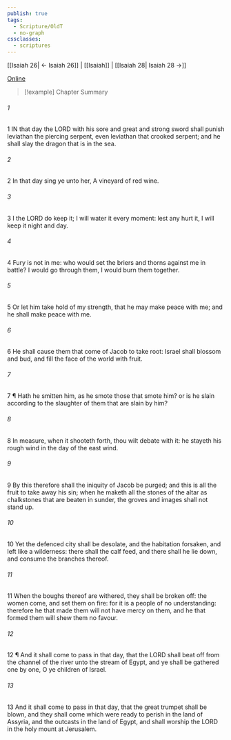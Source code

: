 ```yaml
---
publish: true
tags:
  - Scripture/OldT
  - no-graph
cssclasses:
  - scriptures
---
```

[[Isaiah 26| ← Isaiah 26]] | [[Isaiah]] | [[Isaiah 28| Isaiah 28 →]]

[Online](https://churchofjesuschrist.org/study/scriptures/ot/isa/27?lang=eng)

>[!example] Chapter Summary
>
###### 1
1 IN that day the LORD with his sore and great and strong sword shall punish leviathan the piercing serpent, even leviathan that crooked serpent; and he shall slay the dragon that is in the sea.
###### 2
2 In that day sing ye unto her, A vineyard of red wine.
###### 3
3 I the LORD do keep it; I will water it every moment: lest any hurt it, I will keep it night and day.
###### 4
4 Fury is not in me: who would set the briers and thorns against me in battle?  I would go through them, I would burn them together.
###### 5
5 Or let him take hold of my strength, that he may make peace with me; and he shall make peace with me.
###### 6
6 He shall cause them that come of Jacob to take root: Israel shall blossom and bud, and fill the face of the world with fruit.
###### 7
7 ¶ Hath he smitten him, as he smote those that smote him?  or is he slain according to the slaughter of them that are slain by him?
###### 8
8 In measure, when it shooteth forth, thou wilt debate with it: he stayeth his rough wind in the day of the east wind.
###### 9
9 By this therefore shall the iniquity of Jacob be purged; and this is all the fruit to take away his sin; when he maketh all the stones of the altar as chalkstones that are beaten in sunder, the groves and images shall not stand up.
###### 10
10 Yet the defenced city shall be desolate, and the habitation forsaken, and left like a wilderness: there shall the calf feed, and there shall he lie down, and consume the branches thereof.
###### 11
11 When the boughs thereof are withered, they shall be broken off: the women come, and set them on fire: for it is a people of no understanding: therefore he that made them will not have mercy on them, and he that formed them will shew them no favour.
###### 12
12 ¶ And it shall come to pass in that day, that the LORD shall beat off from the channel of the river unto the stream of Egypt, and ye shall be gathered one by one, O ye children of Israel.
###### 13
13 And it shall come to pass in that day, that the great trumpet shall be blown, and they shall come which were ready to perish in the land of Assyria, and the outcasts in the land of Egypt, and shall worship the LORD in the holy mount at Jerusalem.




